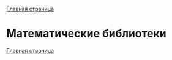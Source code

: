 
[Главная страница](https://stm66.github.io/)

# Математические библиотеки


[Главная страница](https://stm66.github.io/)
